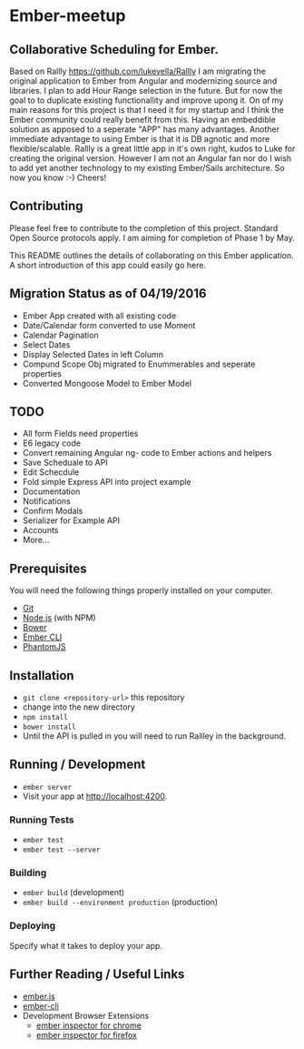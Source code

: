 # Ember-meetup

## Collaborative Scheduling for Ember.
Based on Rallly https://github.com/lukevella/Rallly
I am migrating the original application to Ember from Angular and modernizing source and libraries. I plan to add Hour Range selection in the future. But for now the goal to to duplicate existing functionallity and improve upong it. On of my main reasons for this project is that I need it for my startup and I think the Ember community could really benefit from this. Having an embeddible solution as apposed to a seperate "APP" has many advantages. Another immediate advantage to using Ember is that it is DB agnotic and more flexible/scalable. Rallly is a great little app in it's own right, kudos to  Luke for creating the original version. However I am not an Angular fan nor do I wish to add yet another technology to my existing Ember/Sails architecture. So now you know :-)
Cheers!

## Contributing
Please feel free to contribute to the completion of this project. Standard Open Source protocols apply. I am aiming for completion of Phase 1 by May.

This README outlines the details of collaborating on this Ember application.
A short introduction of this app could easily go here.

## Migration Status as of 04/19/2016
* Ember App created with all existing code
* Date/Calendar form converted to use Moment
* Calendar Pagination
* Select Dates
* Display Selected Dates in left Column
* Compund Scope Obj migrated to Enummerables and seperate properties
* Converted Mongoose Model to Ember Model 

## TODO
* All form Fields need properties
* E6 legacy code
* Convert remaining Angular ng- code to Ember actions and helpers
* Save Scheduale to API
* Edit Schecdule
* Fold simple Express API into project example
* Documentation
* Notifications
* Confirm Modals
* Serializer for Example API
* Accounts
* More...

## Prerequisites

You will need the following things properly installed on your computer.

* [Git](http://git-scm.com/)
* [Node.js](http://nodejs.org/) (with NPM)
* [Bower](http://bower.io/)
* [Ember CLI](http://ember-cli.com/)
* [PhantomJS](http://phantomjs.org/)

## Installation

* `git clone <repository-url>` this repository
* change into the new directory
* `npm install`
* `bower install`
* Until the API is pulled in you will need to run Rallley in the background.

## Running / Development

* `ember server`
* Visit your app at [http://localhost:4200](http://localhost:4200).

### Running Tests

* `ember test`
* `ember test --server`

### Building

* `ember build` (development)
* `ember build --environment production` (production)

### Deploying

Specify what it takes to deploy your app.

## Further Reading / Useful Links

* [ember.js](http://emberjs.com/)
* [ember-cli](http://ember-cli.com/)
* Development Browser Extensions
  * [ember inspector for chrome](https://chrome.google.com/webstore/detail/ember-inspector/bmdblncegkenkacieihfhpjfppoconhi)
  * [ember inspector for firefox](https://addons.mozilla.org/en-US/firefox/addon/ember-inspector/)
